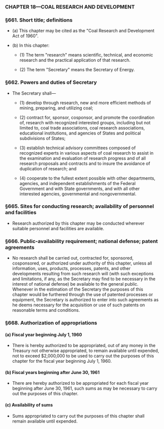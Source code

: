 ### **CHAPTER 18—COAL RESEARCH AND DEVELOPMENT**

### §661. Short title; definitions
* (a) This chapter may be cited as the "Coal Research and Development Act of 1960".

* (b) In this chapter:

  * (1) The term "research" means scientific, technical, and economic research and the practical application of that research.

  * (2) The term "Secretary" means the Secretary of Energy.

### §662. Powers and duties of Secretary
* The Secretary shall—

  * (1) develop through research, new and more efficient methods of mining, preparing, and utilizing coal;

  * (2) contract for, sponsor, cosponsor, and promote the coordination of, research with recognized interested groups, including but not limited to, coal trade associations, coal research associations, educational institutions, and agencies of States and political subdivisions of States;

  * (3) establish technical advisory committees composed of recognized experts in various aspects of coal research to assist in the examination and evaluation of research progress and of all research proposals and contracts and to insure the avoidance of duplication of research; and

  * (4) cooperate to the fullest extent possible with other departments, agencies, and independent establishments of the Federal Government and with State governments, and with all other interested agencies, governmental and nongovernmental.

### §665. Sites for conducting research; availability of personnel and facilities
* Research authorized by this chapter may be conducted wherever suitable personnel and facilities are available.

### §666. Public-availability requirement; national defense; patent agreements
* No research shall be carried out, contracted for, sponsored, cosponsored, or authorized under authority of this chapter, unless all information, uses, products, processes, patents, and other developments resulting from such research will (with such exceptions and limitations, if any, as the Secretary may find to be necessary in the interest of national defense) be available to the general public. Whenever in the estimation of the Secretary the purposes of this chapter would be furthered through the use of patented processes or equipment, the Secretary is authorized to enter into such agreements as he deems necessary for the acquisition or use of such patents on reasonable terms and conditions.

### §668. Authorization of appropriations
#### (a) Fiscal year beginning July 1, 1960
* There is hereby authorized to be appropriated, out of any money in the Treasury not otherwise appropriated, to remain available until expended, not to exceed $2,000,000 to be used to carry out the purposes of this chapter for the fiscal year beginning July 1, 1960.

#### (b) Fiscal years beginning after June 30, 1961
* There are hereby authorized to be appropriated for each fiscal year beginning after June 30, 1961, such sums as may be necessary to carry out the purposes of this chapter.

#### (c) Availability of sums
* Sums appropriated to carry out the purposes of this chapter shall remain available until expended.